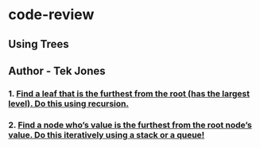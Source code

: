 # code-review

## Using Trees

## Author - Tek Jones

### 1. [Find a leaf that is the furthest from the root (has the largest level).  Do this using recursion.](./furthest-leaf.js)
### 2. [Find a node who’s value is the furthest from the root node’s value.  Do this iteratively using a stack or a queue!](./furthest-value-from-root.js)
